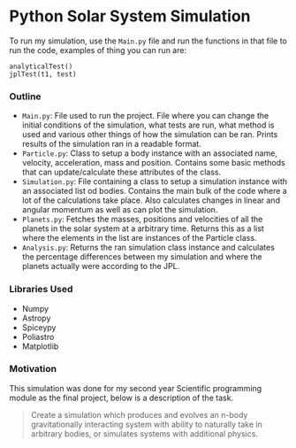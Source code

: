 # Python Solar System Simulation

To run my simulation, use the `Main.py` file and run the functions in that file to run the code, examples of thing you can run are:

```
analyticalTest()
jplTest(t1, test)
```

### Outline

- `Main.py`: File used to run the project. File where you can change the initial conditions of the simulation, what tests are run, what method is used and various other things of how the simulation can be ran. Prints results of the simulation ran in a readable format.
- `Particle.py`: Class to setup a body instance with an associated name, velocity, acceleration, mass and position. Contains some basic methods that can update/calculate these attributes of the class.
- `Simulation.py`: File containing a class to setup a simulation instance with an associated list od bodies. Contains the main bulk of the code where a lot of the calculations take place. Also calculates changes in linear and angular momentum as well as can plot the simulation.
- `Planets.py`: Fetches the masses, positions and velocities of all the planets in the solar system at a arbitrary time. Returns this as a list where the elements in the list are instances of the Particle class.
- `Analysis.py`: Returns the ran simulation class instance and calculates the percentage differences between my simulation and where the planets actually were according to the JPL.

### Libraries Used

- Numpy
- Astropy
- Spiceypy
- Poliastro
- Matplotlib

### Motivation

This simulation was done for my second year Scientific programming module as the final project, below is a description of the task.

> Create a simulation which produces and evolves an n-body gravitationally interacting system with ability to naturally take in arbitrary bodies, or simulates systems with additional physics.